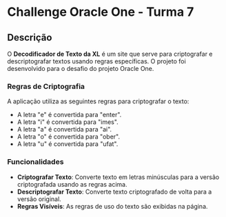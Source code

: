 # Challenge Oracle One - Turma 7

## Descrição

O **Decodificador de Texto da XL** é um site que serve para criptografar e descriptografar textos usando regras específicas. O projeto foi desenvolvido para o desafio do projeto Oracle One.

### Regras de Criptografia

A aplicação utiliza as seguintes regras para criptografar o texto:
- A letra "e" é convertida para "enter".
- A letra "i" é convertida para "imes".
- A letra "a" é convertida para "ai".
- A letra "o" é convertida para "ober".
- A letra "u" é convertida para "ufat".

### Funcionalidades

- **Criptografar Texto**: Converte texto em letras minúsculas para a versão criptografada usando as regras acima.
- **Descriptografar Texto**: Converte texto criptografado de volta para a versão original.
- **Regras Visíveis**: As regras de uso do texto são exibidas na página.
